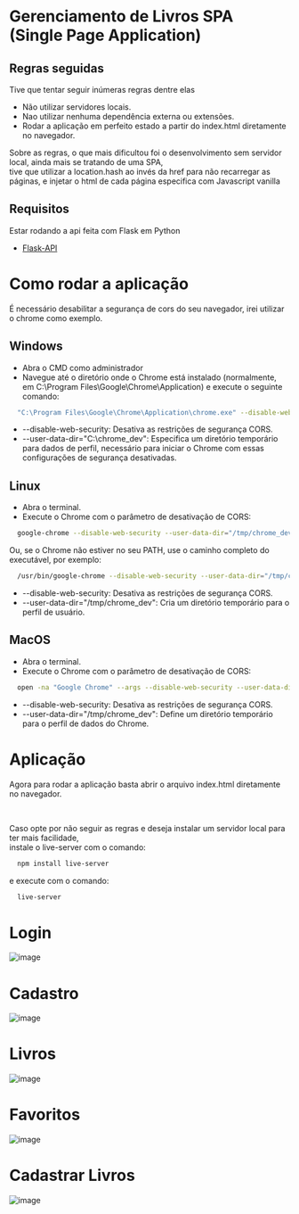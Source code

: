 # Gerenciamento de Livros SPA (Single Page Application)



## Regras seguidas
  Tive que tentar seguir inúmeras regras dentre elas
  - Não utilizar servidores locais.
  - Nao utilizar nenhuma dependência externa ou extensões.
  - Rodar a aplicação em perfeito estado a partir do index.html diretamente no navegador.

  Sobre as regras, o que mais dificultou foi o desenvolvimento sem servidor local, ainda mais se tratando de uma SPA, <br>
  tive que utilizar a location.hash ao invés da href para não recarregar as páginas, e injetar o html de cada página especifica com Javascript vanilla

## Requisitos 
  Estar rodando a api feita com Flask em Python 
  - [Flask-API](https://github.com/accsj/Flask-API)

# Como rodar a aplicação
  É necessário desabilitar a segurança de cors do seu navegador, irei utilizar o chrome como exemplo.

## Windows
  - Abra o CMD como administrador 
  - Navegue até o diretório onde o Chrome está instalado (normalmente, em C:\Program Files\Google\Chrome\Application) e execute o seguinte comando:
  ```bash
    "C:\Program Files\Google\Chrome\Application\chrome.exe" --disable-web-security --user-data-dir="C:\chrome_dev"
  ```
   - --disable-web-security: Desativa as restrições de segurança CORS.
   - --user-data-dir="C:\chrome_dev": Especifica um diretório temporário para dados de perfil, necessário para iniciar o Chrome com essas configurações de segurança desativadas.

## Linux
  - Abra o terminal.
  - Execute o Chrome com o parâmetro de desativação de CORS:
  ```bash
    google-chrome --disable-web-security --user-data-dir="/tmp/chrome_dev"
  ```
Ou, se o Chrome não estiver no seu PATH, use o caminho completo do executável, por exemplo:
  ```bash
    /usr/bin/google-chrome --disable-web-security --user-data-dir="/tmp/chrome_dev"
  ```
  - --disable-web-security: Desativa as restrições de segurança CORS.
  - --user-data-dir="/tmp/chrome_dev": Cria um diretório temporário para o perfil de usuário.

## MacOS
  - Abra o terminal.
  - Execute o Chrome com o parâmetro de desativação de CORS:
  ```bash
    open -na "Google Chrome" --args --disable-web-security --user-data-dir="/tmp/chrome_dev"
  ```
  - --disable-web-security: Desativa as restrições de segurança CORS.
  - --user-data-dir="/tmp/chrome_dev": Define um diretório temporário para o perfil de dados do Chrome.

# Aplicação
Agora para rodar a aplicação basta abrir o arquivo index.html diretamente no navegador. <br>

<br>

Caso opte por não seguir as regras e deseja instalar um servidor local para ter mais facilidade, <br>
instale o live-server com o comando: <br>
```bash
  npm install live-server
```
e execute com o comando:
```bash
  live-server
```

# Login
![image](https://github.com/user-attachments/assets/2f615cbb-be25-4813-9264-000d2faeb002)

# Cadastro
![image](https://github.com/user-attachments/assets/dfae8497-1612-4fc7-a276-6ea4000ae635)

# Livros
![image](https://github.com/user-attachments/assets/82ce975f-2704-4ab6-91e9-166121bc31c5)

# Favoritos
![image](https://github.com/user-attachments/assets/229e7650-f3f2-4498-a873-860e64299c3f)

# Cadastrar Livros
![image](https://github.com/user-attachments/assets/8fc10c00-1363-4595-bac9-9f4032225e06)

